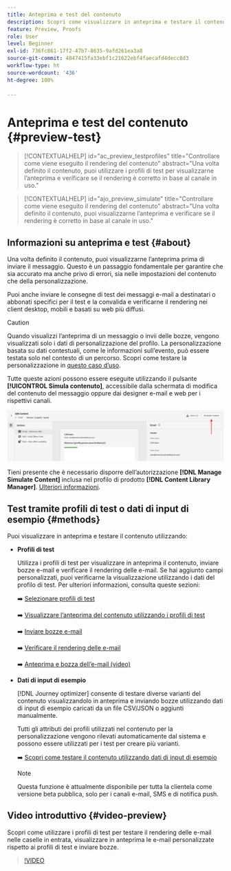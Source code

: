 ```yaml
---
title: Anteprima e test del contenuto
description: Scopri come visualizzare in anteprima e testare il contenuto.
feature: Preview, Proofs
role: User
level: Beginner
exl-id: 736fc861-17f2-47b7-8635-9afd261ea3a8
source-git-commit: 4847415fa33ebf1c21622ebf4faecafd4decc8d3
workflow-type: ht
source-wordcount: '436'
ht-degree: 100%

---
```


# Anteprima e test del contenuto {#preview-test}

>[!CONTEXTUALHELP]
>id="ac_preview_testprofiles"
>title="Controllare come viene eseguito il rendering del contenuto"
>abstract="Una volta definito il contenuto, puoi utilizzare i profili di test per visualizzarne l’anteprima e verificare se il rendering è corretto in base al canale in uso."

>[!CONTEXTUALHELP]
>id="ajo_preview_simulate"
>title="Controllare come viene eseguito il rendering del contenuto"
>abstract="Una volta definito il contenuto, puoi visualizzarne l’anteprima e verificare se il rendering è corretto in base al canale in uso."

## Informazioni su anteprima e test {#about}

Una volta definito il contenuto, puoi visualizzarne l’anteprima prima di inviare il messaggio. Questo è un passaggio fondamentale per garantire che sia accurato ma anche privo di errori, sia nelle impostazioni del contenuto che della personalizzazione.

Puoi anche inviare le consegne di test dei messaggi e-mail a destinatari o abbonati specifici per il test e la convalida e verificarne il rendering nei client desktop, mobili e basati su web più diffusi.

>[!CAUTION]
>
>Quando visualizzi l’anteprima di un messaggio o invii delle bozze, vengono visualizzati solo i dati di personalizzazione del profilo. La personalizzazione basata su dati contestuali, come le informazioni sull’evento, può essere testata solo nel contesto di un percorso. Scopri come testare la personalizzazione in [questo caso d’uso](../personalization/personalization-use-case.md).

Tutte queste azioni possono essere eseguite utilizzando il pulsante **[!UICONTROL Simula contenuto]**, accessibile dalla schermata di modifica del contenuto del messaggio oppure dai designer e-mail e web per i rispettivi canali.

![](../email/assets/email-preview-button.png)

Tieni presente che è necessario disporre dell’autorizzazione **[!DNL Manage Simulate Content]** inclusa nel profilo di prodotto **[!DNL Content Library Manager]**. [Ulteriori informazioni](../administration/ootb-product-profiles.md#content-library-manager).

## Test tramite profili di test o dati di input di esempio {#methods}

Puoi visualizzare in anteprima e testare il contenuto utilizzando:

* **Profili di test**

  Utilizza i profili di test per visualizzare in anteprima il contenuto, inviare bozze e-mail e verificare il rendering delle e-mail. Se hai aggiunto campi personalizzati, puoi verificarne la visualizzazione utilizzando i dati del profilo di test. Per ulteriori informazioni, consulta queste sezioni:

  ➡️ [Selezionare profili di test](test-profiles.md)

  ➡️ [Visualizzare l’anteprima del contenuto utilizzando i profili di test](preview.md)

  ➡️ [Inviare bozze e-mail](proofs.md)

  ➡️ [Verificare il rendering delle e-mail](rendering.md)

  ➡️ [Anteprima e bozza dell’e-mail (video)](#video-preview)

* **Dati di input di esempio**

  [!DNL Journey optimizer] consente di testare diverse varianti del contenuto visualizzandolo in anteprima e inviando bozze utilizzando dati di input di esempio caricati da un file CSV/JSON o aggiunti manualmente.

  Tutti gli attributi dei profili utilizzati nel contenuto per la personalizzazione vengono rilevati automaticamente dal sistema e possono essere utilizzati per i test per creare più varianti.

  ➡️ [Scopri come testare il contenuto utilizzando dati di input di esempio](../test-approve/simulate-sample-input.md)

  >[!NOTE]
  >
  >Questa funzione è attualmente disponibile per tutta la clientela come versione beta pubblica, solo per i canali e-mail, SMS e di notifica push.

## Video introduttivo {#video-preview}

Scopri come utilizzare i profili di test per testare il rendering delle e-mail nelle caselle in entrata, visualizzare in anteprima le e-mail personalizzate rispetto ai profili di test e inviare bozze.

>[!VIDEO](https://video.tv.adobe.com/v/3425026?quality=12)
